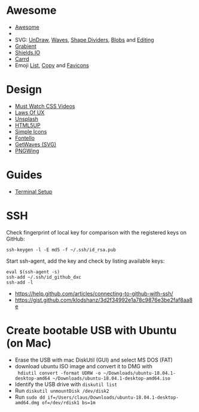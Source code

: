 # Awesome

* [Awesome](https://project-awesome.org/)
* 
* SVG: [UnDraw](https://undraw.co/), [Waves](https://getwaves.io/), [Shape Dividers](https://www.shapedivider.app/), [Blobs](https://www.blobmaker.app/) and [Editing](https://www.figma.com/)
* [Grabient](https://www.grabient.com/)
* [Shields.IO](https://shields.io/category/build)
* [Carrd](https://carrd.co/build)
* Emoji [List](https://unicode.org/Public/emoji/1.0/emoji-data.txt), [Copy](https://www.emojicopy.com/) and [Favicons](https://favicon.io/emoji-favicons/)

# Design

* [Must Watch CSS Videos](https://github.com/AllThingsSmitty/must-watch-css/blob/master/README.md)
* [Laws Of UX](https://lawsofux.com/)
* [Unsplash](https://unsplash.com/)
* [HTML5UP](https://html5up.net/)
* [Simple Icons](https://simpleicons.org/)
* [Fontello](http://fontello.com/)
* [GetWaves (SVG)](https://getwaves.io/)
* [PNGWing](https://www.pngwing.com/)

# Guides
* [Terminal Setup](Terminal.md)

# SSH
Check fingerprint of local key for comparison with the registered keys on GitHub:

```
ssh-keygen -l -E md5 -f ~/.ssh/id_rsa.pub
```

Start ssh-agent, add the key and check by listing available keys:
```
eval $(ssh-agent -s)
ssh-add ~/.ssh/id_github_dxc
ssh-add -l
```

* https://help.github.com/articles/connecting-to-github-with-ssh/
* https://gist.github.com/klodshanz/3d2f34992e1a78c9876e3be2faf8aa8e

# Create bootable USB with Ubuntu (on Mac)
* Erase the USB with mac DiskUtil (GUI) and select MS DOS (FAT)
* download ubuntu ISO image and convert it to DMG with  
  ``` hdiutil convert -format UDRW -o ~/Downloads/ubuntu-18.04.1-desktop-amd64 ~/Downloads/ubuntu-18.04.1-desktop-amd64.iso```
* Identify the USB drive with ```diskutil list```
* Run ```diskutil unmountDisk /dev/disk2```
* Run ```sudo dd if=/Users/claus/Downloads/ubuntu-18.04.1-desktop-amd64.dmg of=/dev/rdisk1 bs=1m```
